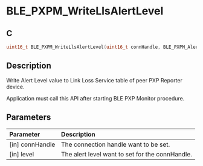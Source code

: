 # BLE_PXPM_WriteLlsAlertLevel

## C

```c
uint16_t BLE_PXPM_WriteLlsAlertLevel(uint16_t connHandle, BLE_PXPM_AlertLevel_T level);
```

## Description

Write Alert Level value to Link Loss Service table of peer PXP Reporter device.

Application must call this API after starting BLE PXP Monitor procedure.

## Parameters

|Parameter|Description|
|:---|:---|
|\[in\] connHandle|The connection handle want to be set.|
|\[in\] level|The alert level want to set for the connHandle.|

